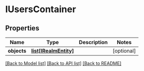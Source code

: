 # IUsersContainer

## Properties
Name | Type | Description | Notes
------------ | ------------- | ------------- | -------------
**objects** | [**list[IRealmEntity]**](IRealmEntity.md) |  | [optional] 

[[Back to Model list]](../README.md#documentation-for-models) [[Back to API list]](../README.md#documentation-for-api-endpoints) [[Back to README]](../README.md)


